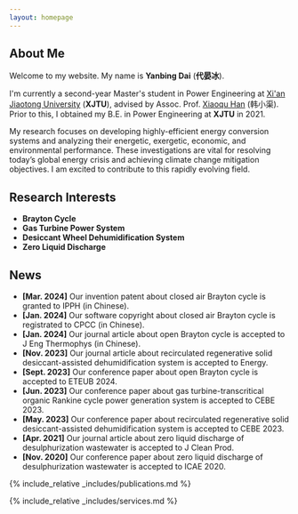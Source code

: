 ```yaml
---
layout: homepage
---
```


## About Me

Welcome to my website. My name is <strong>Yanbing Dai</strong> (<strong>代晏冰</strong>).

I'm currently a second-year Master's student in Power Engineering at [Xi'an Jiaotong University](http://en.xjtu.edu.cn/) (<b>XJTU</b>), advised by Assoc. Prof. [Xiaoqu Han](https://www.researchgate.net/profile/Xiaoqu-Han) (韩小渠). Prior to this, I obtained my B.E. in Power Engineering at <b>XJTU</b> in 2021.

My research focuses on developing highly-efficient energy conversion systems and analyzing their energetic, exergetic, economic, and environmental performance. These investigations are vital for resolving today’s global energy crisis and achieving climate change mitigation objectives. I am excited to contribute to this rapidly evolving field.

## Research Interests

- **Brayton Cycle**
- **Gas Turbine Power System**
- **Desiccant Wheel Dehumidification System**
- **Zero Liquid Discharge**

## News

- **[Mar. 2024]** Our invention patent about closed air Brayton cycle is granted to IPPH (in Chinese).
- **[Jan. 2024]** Our software copyright about closed air Brayton cycle is registrated to CPCC (in Chinese).
- **[Jan. 2024]** Our journal article about open Brayton cycle is accepted to J Eng Thermophys (in Chinese).
- **[Nov. 2023]** Our journal article about recirculated regenerative solid desiccant-assisted dehumidification system is accepted to Energy.
- **[Sept. 2023]** Our conference paper about open Brayton cycle is accepted to ETEUB 2024.
- **[Jun. 2023]** Our conference paper about gas turbine-transcritical organic Rankine cycle power generation system is accepted to CEBE 2023.
- **[May. 2023]** Our conference paper about recirculated regenerative solid desiccant-assisted dehumidification system is accepted to CEBE 2023.
- **[Apr. 2021]** Our journal article about zero liquid discharge of desulphurization wastewater is accepted to J Clean Prod.
- **[Nov. 2020]** Our conference paper about zero liquid discharge of desulphurization wastewater is accepted to ICAE 2020.

{% include_relative _includes/publications.md %}

{% include_relative _includes/services.md %}
